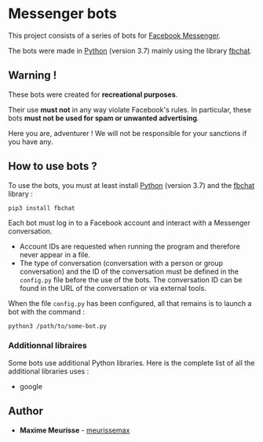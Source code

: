 # Messenger bots

This project consists of a series of bots for [Facebook Messenger](https://www.messenger.com/).

The bots were made in [Python](https://www.python.org/downloads/release/python-370/) (version 3.7) mainly using the library [fbchat](https://fbchat.readthedocs.io/en/latest/).

## Warning !

These bots were created for **recreational purposes**.

Their use **must not** in any way violate Facebook's rules. In particular, these bots **must not be used for spam or unwanted advertising**.

Here you are, adventurer ! We will not be responsible for your sanctions if you have any.

## How to use bots ?

To use the bots, you must at least install [Python](https://www.python.org/downloads/release/python-370/) (version 3.7) and the [fbchat](https://fbchat.readthedocs.io/en/latest/) library :
```
pip3 install fbchat
```

Each bot must log in to a Facebook account and interact with a Messenger conversation.

* Account IDs are requested when running the program and therefore never appear in a file.
* The type of conversation (conversation with a person or group conversation) and the ID of the conversation must be defined in the `config.py` file before the use of the bots. The conversation ID can be found in the URL of the conversation or via external tools.

When the file `config.py` has been configured, all that remains is to launch a bot with the command :
```
python3 /path/to/some-bot.py
```

### Additionnal libraires

Some bots use additional Python libraries. Here is the complete list of all the additional libraries uses :

* google

## Author

* **Maxime Meurisse** - [meurissemax](https://github.com/meurissemax)
